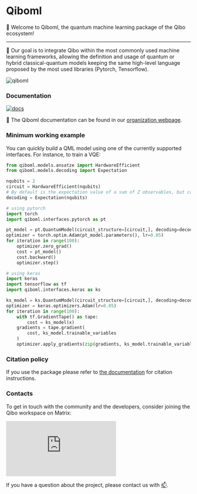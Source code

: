 # Qiboml

👋 Welcome to Qiboml, the quantum machine learning package of the Qibo ecosystem!

---

🎯 Our goal is to integrate Qibo within the most commonly used machine learning frameworks,
allowing the definition and usage of quantum or hybrid classical-quantum models
keeping the same high-level language proposed by the most used libraries (Pytorch, Tensorflow).

![qiboml](https://github.com/user-attachments/assets/c88fd9a7-2511-4672-a911-5d8937dc5d08)


### Documentation

[![docs](https://github.com/qiboteam/qibo/actions/workflows/publish.yml/badge.svg)](https://qibo.science/qibo/stable/)

📖 The Qiboml documentation can be found in our [organization webpage](https://qibo.science/qibo/stable/).


### Minimum working example

You can quickly build a QML model using one of the currently supported interfaces. For instance,
to train a VQE:

```python
from qiboml.models.ansatze import HardwareEfficient
from qiboml.models.decoding import Expectation

nqubits = 2
circuit = HardwareEfficient(nqubits)
# By default is the expectation value of a sum of Z observables, but can be set any Hamiltonian
decoding = Expectation(nqubits)

# using pytorch
import torch
import qiboml.interfaces.pytorch as pt

pt_model = pt.QuantumModel(circuit_structure=[circuit,], decoding=decoding)
optimizer = torch.optim.Adam(pt_model.parameters(), lr=0.05)
for iteration in range(100):
    optimizer.zero_grad()
    cost = pt_model()
    cost.backward()
    optimizer.step()

# using keras
import keras
import tensorflow as tf
import qiboml.interfaces.keras as ks

ks_model = ks.QuantumModel(circuit_structure=[circuit,], decoding=decoding)
optimizer = keras.optimizers.Adam(lr=0.05)
for iteration in range(100):
	with tf.GradientTape() as tape:
		cost = ks_model(x)
	gradients = tape.gradient(
		cost, ks_model.trainable_variables
	)
	optimizer.apply_gradients(zip(gradients, ks_model.trainable_variables))
```


### Citation policy

If you use the package please refer to [the documentation](https://qibo.science/qibo/stable/appendix/citing-qibo.html#publications) for citation instructions.

### Contacts

To get in touch with the community and the developers, consider joining the Qibo workspace on Matrix:

[![Matrix](https://img.shields.io/matrix/qibo%3Amatrix.org?logo=matrix)](https://matrix.to/#/#qiboml:matrix.org)

If you have a question about the project, please contact us with [📫](mailto:qiboteam@qibo.science).
